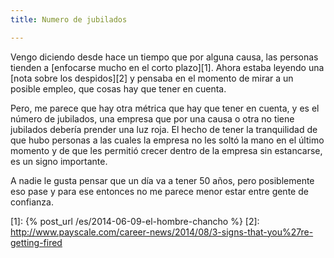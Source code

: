 ```yaml
---
title: Numero de jubilados

---
```


Vengo diciendo desde hace un tiempo que por alguna causa, las personas
tienden a [enfocarse mucho en el corto plazo][1]. Ahora estaba leyendo una
[nota sobre los despidos][2] y pensaba en el momento de mirar a un posible
empleo, que cosas hay que tener en cuenta.

Pero, me parece que hay otra métrica que hay que tener en cuenta, y es
el número de jubilados, una empresa que por una causa o otra no tiene
jubilados debería prender una luz roja. El hecho de tener la
tranquilidad de que hubo personas a las cuales la empresa no les soltó
la mano en el último momento y de que les permitió crecer dentro de la
empresa sin estancarse, es un signo importante.

A nadie le gusta pensar que un día va a tener 50 años, pero posiblemente
eso pase y para ese entonces no me parece menor estar entre gente de
confianza.

 [1]: {% post_url /es/2014-06-09-el-hombre-chancho %}
 [2]: http://www.payscale.com/career-news/2014/08/3-signs-that-you%27re-getting-fired
